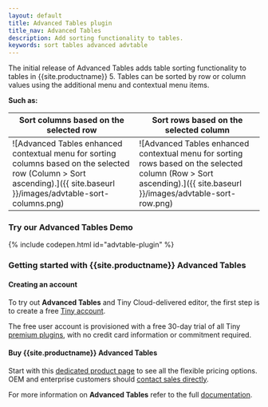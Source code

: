 ```yaml
---
layout: default
title: Advanced Tables plugin
title_nav: Advanced Tables
description: Add sorting functionality to tables.
keywords: sort tables advanced advtable
---
```


The initial release of Advanced Tables adds table sorting functionality to tables in {{site.productname}} 5. Tables can be sorted by row or column values using the additional menu and contextual menu items.

**Such as:**

| Sort columns based on the selected row                   | Sort rows based on the selected column               |
| -------------------------------------------------------- | ---------------------------------------------------- |
| ![Advanced Tables enhanced contextual menu for sorting columns based on the selected row (Column > Sort ascending).]({{ site.baseurl }}/images/advtable-sort-columns.png) | ![Advanced Tables enhanced contextual menu for sorting rows based on the selected column (Row > Sort ascending).]({{ site.baseurl }}/images/advtable-sort-row.png) |

### Try our Advanced Tables Demo
{% include codepen.html id="advtable-plugin" %}

### Getting started with {{site.productname}} Advanced Tables

#### Creating an account

To try out **Advanced Tables** and Tiny Cloud-delivered editor, the first step is to create a free [Tiny account](https://www.tiny.cloud/download/).

The free user account is provisioned with a free 30-day trial of all Tiny [premium plugins](https://apps.tiny.cloud/product-category/tiny-cloud-extensions/), with no credit card information or commitment required.


#### Buy {{site.productname}} Advanced Tables

Start with this [dedicated product page](https://apps.tiny.cloud/products/advanced-tables/) to see all the flexible pricing options. OEM and enterprise customers should [contact sales directly](https://www.tiny.cloud/contact/).

For more information on **Advanced Tables** refer to the full [documentation]({{site.baseurl}}/plugins/advtable/).
